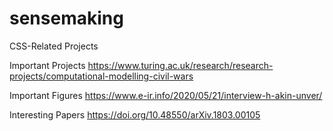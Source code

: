 # sensemaking
CSS-Related Projects


Important Projects
https://www.turing.ac.uk/research/research-projects/computational-modelling-civil-wars

Important Figures
https://www.e-ir.info/2020/05/21/interview-h-akin-unver/

Interesting Papers
https://doi.org/10.48550/arXiv.1803.00105
